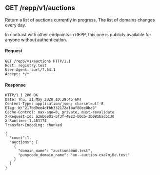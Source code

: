 ## GET /repp/v1/auctions

Return a list of auctions currently in progress. The list of domains changes
every day.

In contrast with other endpoints in REPP, this one is publicly available for
anyone without authentication.

#### Request

```
GET /repp/v1/auctions HTTP/1.1
Host: registry.test
User-Agent: curl/7.64.1
Accept: */*
```

#### Response

```
HTTP/1.1 200 OK
Date: Thu, 21 May 2020 10:39:45 GMT
Content-Type: application/json; charset=utf-8
ETag: W/"217bd9ee4dfbb332172a1baf80ee0ba9"
Cache-Control: max-age=0, private, must-revalidate
X-Request-Id: a26b6801-bf3f-4922-b0db-3b081bacb130
X-Runtime: 1.481174
Transfer-Encoding: chunked

{
  "count":1,
  "auctions": [
    {
      "domain_name": "auctionäöüõ.test",
      "punycode_domain_name": "xn--auction-cxa7mj0e.test"
    }
  ]
}
```
